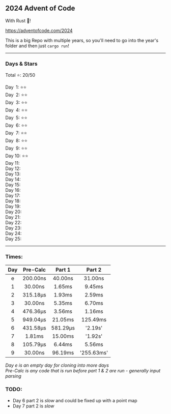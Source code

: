 
## 2024 Advent of Code

With Rust 🦀!

https://adventofcode.com/2024

This is a big Repo with multiple years, so you'll need to go into the year's folder and then just `cargo run`!

****

### Days & Stars

Total ⭐: 20/50  

Day &emsp14;1: ⭐⭐  
Day &emsp14;2: ⭐⭐  
Day &emsp14;3: ⭐⭐  
Day &emsp14;4: ⭐⭐  
Day &emsp14;5: ⭐⭐  
Day &emsp14;6: ⭐⭐  
Day &emsp14;7: ⭐⭐  
Day &emsp14;8: ⭐⭐  
Day &emsp14;9: ⭐⭐  
Day 10: ⭐⭐  
Day 11:  
Day 12:  
Day 13:  
Day 14:  
Day 15:  
Day 16:  
Day 17:  
Day 18:  
Day 19:  
Day 20:  
Day 21:  
Day 22:  
Day 23:  
Day 24:  
Day 25:  

****

### Times:

| Day  | Pre-Calc | Part 1     | Part 2     |
| :--: | :------: | :--------: | :--------: |
| e    | 200.00ns | 40.00ns    | 31.00ns    |
| 1    | 30.00ns  | 1.65ms     | 9.45ms     |
| 2    | 315.18µs | 1.93ms     | 2.59ms     |
| 3    | 30.00ns  | 5.35ms     | 6.70ms     |
| 4    | 476.36µs | 3.56ms     | 1.16ms     |
| 5    | 949.04µs | 21.05ms    | 125.49ms   |
| 6    | 431.58µs | 581.29µs   | '2.19s'    |
| 7    | 1.81ms   | 15.00ms    | '1.92s'    |
| 8    | 105.79µs | 6.44ms     | 5.56ms     |
| 9    | 30.00ns  | 96.19ms    | '255.63ms' |

*Day e is an empty day for cloning into more days*  
*Pre-Calc is any code that is run before part 1 & 2 are run - generally input parsing*


### TODO:

* Day 6 part 2 is *slow* and could be fixed up with a point map
* Day 7 part 2 is *slow*
